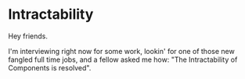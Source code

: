 # Intractability

Hey friends.

I'm interviewing right now for some work, lookin' for one of those new fangled full time jobs, and a fellow asked me how: "The Intractability of Components is resolved".
